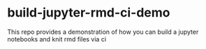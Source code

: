 # build-jupyter-rmd-ci-demo
This repo provides a demonstration of how you can build a jupyter notebooks and knit rmd files via ci 
